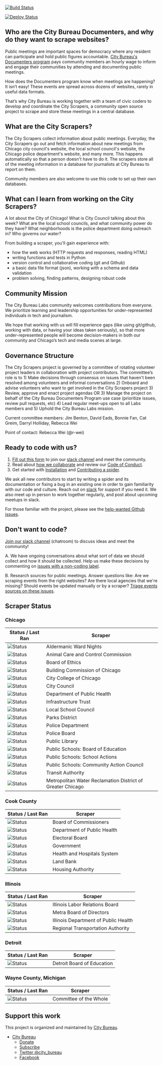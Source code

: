 [![Build Status](https://travis-ci.org/City-Bureau/city-scrapers.svg?branch=master)](https://travis-ci.org/City-Bureau/city-scrapers)

[![Deploy Status](https://codebuild.us-east-1.amazonaws.com/badges?uuid=eyJlbmNyeXB0ZWREYXRhIjoiZUwxa3FleE42andOVVZhUytOSXFQOE5QMnYwN3Jxa2FmWTBoMk5XZmJTb05OSmtIcXc4SW5ycjZua2x0Zy9SQzN2Q3ZTVW1xRWFrTGRUSVhna2Y3NWtnPSIsIml2UGFyYW1ldGVyU3BlYyI6IklRdldCcXJKMm4zTmFtZXEiLCJtYXRlcmlhbFNldFNlcmlhbCI6MX0%3D&branch=master)](https://console.aws.amazon.com/codebuild/home?region=us-east-1#/projects/DocumentersAggregator/view)

## Who are the City Bureau Documenters, and why do they want to scrape websites?

Public meetings are important spaces for democracy where any resident can participate and hold public figures accountable. [City Bureau's Documenters program](https://www.citybureau.org/documenters) pays community members an hourly wage to inform and engage their communities by attending and documenting public meetings.

How does the Documenters program know when meetings are happening? It isn’t easy! These events are spread across dozens of websites, rarely in useful data formats.

That’s why City Bureau is working together with a team of civic coders to develop and coordinate the City Scrapers, a community open source project to scrape and store these meetings in a central database.

## What are the City Scrapers?

The City Scrapers collect information about public meetings. Everyday, the City Scrapers go out and fetch information about new meetings from Chicago city council's website, the local school council's website, the Chicago police department's website, and many more. This happens automatically so that a person doesn't have to do it. The scrapers store all of the meeting information in a database for journalists at City Bureau to report on them. 

Community members are also welcome to use this code to set up their own databases.

## What can I learn from working on the City Scrapers?

A lot about the City of Chicago! What is City Council talking about this week? What are the local school councils, and what community power do they have? What neighborhoods is the police department doing outreach in? Who governs our water?

From building a scraper, you'll gain experience with:  
- how the web works (HTTP requests and responses, reading HTML)  
- writing functions and tests in Python
- version control and collaborative coding (git and Github)
- a basic data file format (json), working with a schema and data validation
- problem solving, finding patterns, designing robust code

## Community Mission

The City Bureau Labs community welcomes contributions from everyone. We prioritize learning and leadership opportunities for under-represented individuals in tech and journalism.
 
We hope that working with us will fill experience gaps (like using git/github, working with data, or having your ideas taken seriously), so that more under-represented people will become decision-makers in both our community and Chicago’s tech and media scenes at large.

## Governance Structure
The City Scrapers project is governed by a committee of rotating volunteer project leaders in collaboration with project contributors. The committee’s role is to 1) Make decisions through consensus on issues that haven't been resolved among volunteers and informal conversations 2) Onboard and advise volunteers who want to get involved in the City Scrapers project 3) Review, approve and enact project agendas OR 3) Manage the project on behalf of the City Bureau Documenters Program use case (prioritize issues, review pull requests, etc) 4) Lead regular meet-ups open to all Labs members and 5) Uphold the City Bureau Labs mission.

Current committee members: Jim Benton, David Eads, Bonnie Fan, Cat Greim, Darryl Holliday, Rebecca Wei

Point of contact: Rebecca Wei (@r-wei)

## Ready to code with us?

1. [Fill out this form](https://airtable.com/shrsdRcYVzp019U22) to join our [slack channel](https://citybureau.slack.com/#labs_city_scrapers) and meet the community.
2. Read about [how we collaborate](https://github.com/City-Bureau/city-scrapers/blob/master/CONTRIBUTING.md) and review our [Code of Conduct](https://github.com/City-Bureau/city-scrapers/blob/master/CODE_OF_CONDUCT.md).
3. Get started with [Installation](docs/02_installation.md) and [Contributing a spider](docs/03_contribute.md).

We ask all new contributors to start by writing a spider and its documentation or fixing a bug in an existing one in order to gain familiarity with our code and culture. Reach out on [slack](https://citybureau.slack.com/#labs_city_scrapers) for support if you need it. We also meet up in person to work together regularly, and post about upcoming meetups in slack.

For those familiar with the project, please see the [help-wanted Github issues](https://github.com/City-Bureau/city-scrapers/issues?q=is%3Aissue+is%3Aopen+label%3A%22help+wanted%22).

## Don't want to code?

[Join our slack channel](https://airtable.com/shrsdRcYVzp019U22) (chatroom) to discuss ideas and meet the community!

A. We have ongoing conversations about what sort of data we should collect and how it should be collected. Help us make these decisions by commenting on [issues with a non-coding label](https://github.com/City-Bureau/city-scrapers/issues?q=is%3Aissue+is%3Aopen+label%3Anon-coding).

B. Research sources for public meetings. Answer questions like: Are we scraping events from the right websites? Are there local agencies that we're missing? Should events be updated manually or by a scraper? [Triage events sources on these issues](https://github.com/City-Bureau/city-scrapers/issues?q=is%3Aissue+is%3Aopen+label%3A%22non-coding%3A+triage+events+source%22).

## Scraper Status

### Chicago

| Status / Last Ran | Scraper |
|---------|--------|
| ![Status](https://s3.amazonaws.com/city-scrapers-status/chi_ward_night.svg) | Aldermanic Ward Nights |
| ![Status](https://s3.amazonaws.com/city-scrapers-status/chi_animal.svg) | Animal Care and Control Commission |
| ![Status](https://s3.amazonaws.com/city-scrapers-status/chi_boardofethics.svg) | Board of Ethics |
| ![Status](https://s3.amazonaws.com/city-scrapers-status/chi_buildings.svg) | Building Commission of Chicago |
| ![Status](https://s3.amazonaws.com/city-scrapers-status/chi_city_college.svg) | City College of Chicago |
| ![Status](https://s3.amazonaws.com/city-scrapers-status/chi_citycouncil.svg) | City Council |
| ![Status](https://s3.amazonaws.com/city-scrapers-status/chi_pubhealth.svg) | Department of Public Health |
| ![Status](https://s3.amazonaws.com/city-scrapers-status/chi_infra.svg) | Infrastructure Trust |
| ![Status](https://s3.amazonaws.com/city-scrapers-status/chi_localschoolcouncil.svg) | Local School Council |
| ![Status](https://s3.amazonaws.com/city-scrapers-status/chi_parks.svg) | Parks District |
| ![Status](https://s3.amazonaws.com/city-scrapers-status/chi_police.svg) | Police Department |
| ![Status](https://s3.amazonaws.com/city-scrapers-status/chi_policeboard.svg) | Police Board |
| ![Status](https://s3.amazonaws.com/city-scrapers-status/chi_library.svg) | Public Library |
| ![Status](https://s3.amazonaws.com/city-scrapers-status/chi_schools.svg) | Public Schools: Board of Education |
| ![Status](https://s3.amazonaws.com/city-scrapers-status/chi_school_actions.svg) | Public Schools: School Actions |
| ![Status](https://s3.amazonaws.com/city-scrapers-status/chi_school_community_action_council.svg) | Public Schools: Community Action Council |
| ![Status](https://s3.amazonaws.com/city-scrapers-status/chi_transit.svg) | Transit Authority |
| ![Status](https://s3.amazonaws.com/city-scrapers-status/chi_water.svg) | Metropolitan Water Reclamation District of Greater Chicago |


### Cook County

| Status / Last Ran | Scraper |
|---------|--------|
| ![Status](https://s3.amazonaws.com/city-scrapers-status/cook_board.svg) | Board of Commissioners |
| ![Status](https://s3.amazonaws.com/city-scrapers-status/cook_pubhealth.svg) | Department of Public Health |
| ![Status](https://s3.amazonaws.com/city-scrapers-status/cook_electoral.svg) | Electoral Board |
| ![Status](https://s3.amazonaws.com/city-scrapers-status/cook_county.svg) | Government |
| ![Status](https://s3.amazonaws.com/city-scrapers-status/cook_hospitals.svg) | Health and Hospitals System |
| ![Status](https://s3.amazonaws.com/city-scrapers-status/cook_landbank.svg) | Land Bank |
| ![Status](https://s3.amazonaws.com/city-scrapers-status/cook_housingauthority.svg) | Housing Authority |

### Illinois

| Status / Last Ran | Scraper |
|---------|--------|
| ![Status](https://s3.amazonaws.com/city-scrapers-status/il_labor.svg) | Illinois Labor Relations Board |
| ![Status](https://s3.amazonaws.com/city-scrapers-status/metra_board.svg) | Metra Board of Directors |
| ![Status](https://s3.amazonaws.com/city-scrapers-status/il_pubhealth.svg) | Illinois Department of Public Health |
| ![Status](https://s3.amazonaws.com/city-scrapers-status/il_regional_transit.svg) | Regional Transportation Authority |

### Detroit

| Status / Last Ran | Scraper |
|---------|--------|
| ![Status](https://s3.amazonaws.com/city-scrapers-status/det_schools.svg) | Detroit Board of Education |

### Wayne County, Michigan

| Status / Last Ran | Scraper |
|---------|--------|
| ![Status](https://s3.amazonaws.com/city-scrapers-status/wayne_cow.svg) | Committee of the Whole |

## Support this work

This project is organized and maintained by [City Bureau](http://www.citybureau.org/).

* [City Bureau](https://www.citybureau.org/)
  * [Donate](https://www.citybureau.org/press-club)
  * [Subscribe](https://citybureau.com/newsletter/)
  * [Twitter @city_bureau](https://twitter.com/city_bureau/)
  * [Facebook](https://www.facebook.com/CityBureau/)

